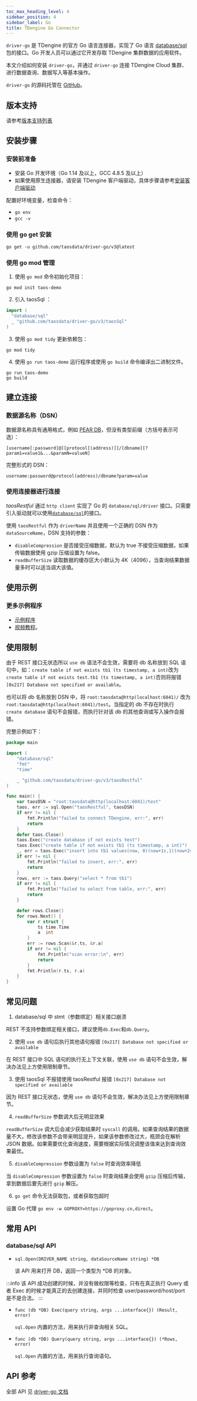 ```yaml
---
toc_max_heading_level: 4
sidebar_position: 4
sidebar_label: Go
title: TDengine Go Connector
---
```


`driver-go` 是 TDengine 的官方 Go 语言连接器，实现了 Go 语言 [database/sql](https://golang.org/pkg/database/sql/)  包的接口。Go 开发人员可以通过它开发存取 TDengine 集群数据的应用软件。

本文介绍如何安装 `driver-go`，并通过 `driver-go` 连接 TDengine Cloud 集群、进行数据查询、数据写入等基本操作。

`driver-go` 的源码托管在 [GitHub](https://github.com/taosdata/driver-go)。

## 版本支持

请参考[版本支持列表](../#版本支持)

## 安装步骤

### 安装前准备

* 安装 Go 开发环境（Go 1.14 及以上，GCC 4.8.5 及以上）
* 如果使用原生连接器，请安装 TDengine 客户端驱动，具体步骤请参考[安装客户端驱动](https://docs.taosdata.com/reference/connector/#%E5%AE%89%E8%A3%85%E5%AE%A2%E6%88%B7%E7%AB%AF%E9%A9%B1%E5%8A%A8)

配置好环境变量，检查命令：

* ```go env```
* ```gcc -v```

### 使用 go get 安装

`go get -u github.com/taosdata/driver-go/v3@latest`

### 使用 go mod 管理

1. 使用 `go mod` 命令初始化项目：

  ```text
  go mod init taos-demo
  ```

2. 引入 taosSql ：

  ```go
  import (
    "database/sql"
    _ "github.com/taosdata/driver-go/v3/taosSql"
  )
  ```

3. 使用 `go mod tidy` 更新依赖包：

  ```text
  go mod tidy
  ```

4. 使用 `go run taos-demo` 运行程序或使用 `go build` 命令编译出二进制文件。

  ```text
  go run taos-demo
  go build
  ```

## 建立连接

### 数据源名称（DSN）

数据源名称具有通用格式，例如 [PEAR DB](http://pear.php.net/manual/en/package.database.db.intro-dsn.php)，但没有类型前缀（方括号表示可选）：

``` text
[username[:password]@][protocol[(address)]]/[dbname][?param1=value1&...&paramN=valueN]
```

完整形式的 DSN：

```text
username:password@protocol(address)/dbname?param=value
```

### 使用连接器进行连接

_taosRestful_ 通过 `http client` 实现了 Go 的 `database/sql/driver` 接口。只需要引入驱动就可以使用[`database/sql`](https://golang.org/pkg/database/sql/)的接口。

使用 `taosRestful` 作为 `driverName` 并且使用一个正确的 DSN 作为 `dataSourceName`，DSN 支持的参数：

* `disableCompression` 是否接受压缩数据，默认为 true 不接受压缩数据，如果传输数据使用 gzip 压缩设置为 false。
* `readBufferSize` 读取数据的缓存区大小默认为 4K（4096），当查询结果数据量多时可以适当调大该值。

## 使用示例

### 更多示例程序

* [示例程序](https://github.com/taosdata/driver-go/tree/3.0/examples)
* [视频教程](https://www.taosdata.com/blog/2020/11/11/1951.html)。

## 使用限制

由于 REST 接口无状态所以 `use db` 语法不会生效，需要将 db 名称放到 SQL 语句中，如：`create table if not exists tb1 (ts timestamp, a int)`改为`create table if not exists test.tb1 (ts timestamp, a int)`否则将报错`[0x217] Database not specified or available`。

也可以将 db 名称放到 DSN 中，将 `root:taosdata@http(localhost:6041)/` 改为 `root:taosdata@http(localhost:6041)/test`。当指定的 db 不存在时执行 `create database` 语句不会报错，而执行针对该 db 的其他查询或写入操作会报错。

完整示例如下：

```go
package main

import (
    "database/sql"
    "fmt"
    "time"

    _ "github.com/taosdata/driver-go/v3/taosRestful"
)

func main() {
    var taosDSN = "root:taosdata@http(localhost:6041)/test"
    taos, err := sql.Open("taosRestful", taosDSN)
    if err != nil {
        fmt.Println("failed to connect TDengine, err:", err)
        return
    }
    defer taos.Close()
    taos.Exec("create database if not exists test")
    taos.Exec("create table if not exists tb1 (ts timestamp, a int)")
    _, err = taos.Exec("insert into tb1 values(now, 0)(now+1s,1)(now+2s,2)(now+3s,3)")
    if err != nil {
        fmt.Println("failed to insert, err:", err)
        return
    }
    rows, err := taos.Query("select * from tb1")
    if err != nil {
        fmt.Println("failed to select from table, err:", err)
        return
    }

    defer rows.Close()
    for rows.Next() {
        var r struct {
            ts time.Time
            a  int
        }
        err := rows.Scan(&r.ts, &r.a)
        if err != nil {
            fmt.Println("scan error:\n", err)
            return
        }
        fmt.Println(r.ts, r.a)
    }
}
```

## 常见问题

1. database/sql 中 stmt（参数绑定）相关接口崩溃

  REST 不支持参数绑定相关接口，建议使用`db.Exec`和`db.Query`。

2. 使用 `use db` 语句后执行其他语句报错 `[0x217] Database not specified or available`

  在 REST 接口中 SQL 语句的执行无上下文关联，使用 `use db` 语句不会生效，解决办法见上方使用限制章节。

3. 使用 taosSql 不报错使用 taosRestful 报错 `[0x217] Database not specified or available`

  因为 REST 接口无状态，使用 `use db` 语句不会生效，解决办法见上方使用限制章节。

4. `readBufferSize` 参数调大后无明显效果

  `readBufferSize` 调大后会减少获取结果时 `syscall` 的调用。如果查询结果的数据量不大，修改该参数不会带来明显提升，如果该参数修改过大，瓶颈会在解析 JSON 数据。如果需要优化查询速度，需要根据实际情况调整该值来达到查询效果最优。

5. `disableCompression` 参数设置为 `false` 时查询效率降低

  当 `disableCompression` 参数设置为 `false` 时查询结果会使用 `gzip` 压缩后传输，拿到数据后要先进行 `gzip` 解压。

6. `go get` 命令无法获取包，或者获取包超时

  设置 Go 代理 `go env -w GOPROXY=https://goproxy.cn,direct`。

## 常用 API

### database/sql API

* `sql.Open(DRIVER_NAME string, dataSourceName string) *DB`

  该 API 用来打开 DB，返回一个类型为 \*DB 的对象。

:::info
该 API 成功创建的时候，并没有做权限等检查，只有在真正执行 Query 或者 Exec 的时候才能真正的去创建连接，并同时检查 user/password/host/port 是不是合法。
:::

* `func (db *DB) Exec(query string, args ...interface{}) (Result, error)`

  `sql.Open` 内置的方法，用来执行非查询相关 SQL。

* `func (db *DB) Query(query string, args ...interface{}) (*Rows, error)`

  `sql.Open` 内置的方法，用来执行查询语句。

## API 参考

全部 API 见 [driver-go 文档](https://pkg.go.dev/github.com/taosdata/driver-go/v3)
